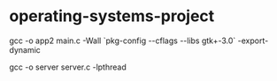 # operating-systems-project
gcc -o app2 main.c -Wall \`pkg-config --cflags --libs gtk+-3.0\` -export-dynamic

gcc -o server server.c -lpthread
